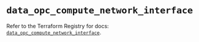 # `data_opc_compute_network_interface`

Refer to the Terraform Registry for docs: [`data_opc_compute_network_interface`](https://registry.terraform.io/providers/hashicorp/opc/1.4.1/docs/data-sources/compute_network_interface).
